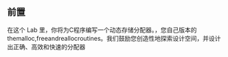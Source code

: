 ## 前置

在这个 Lab 里，你将为C程序编写一个动态存储分配器。，您自己版本的themalloc,freeandreallocroutines。我们鼓励您创造性地探索设计空间，并设计出正确、高效和快速的分配器